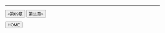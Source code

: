 
---

[<button type="button">«第09章</button>](../第09章/README.md) [<button type="button">第11章»</button>](../第11章/README.md)

[<button type="button">HOME</button>](../README.md)